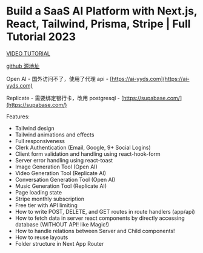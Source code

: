 # Build a SaaS AI Platform with Next.js, React, Tailwind, Prisma, Stripe | Full Tutorial 2023

[VIDEO TUTORIAL](https://www.youtube.com/watch?v=ffJ38dBzrlY)

[github 源地址](https://github.com/AntonioErdeljac/next13-ai-saas)

Open AI - 国外访问不了，使用了代理 api - [https://ai-yyds.com](https://ai-yyds.com)

Replicate - 需要绑定银行卡，改用 postgresql - [https://supabase.com/](https://supabase.com/)

Features:

- Tailwind design
- Tailwind animations and effects
- Full responsiveness
- Clerk Authentication (Email, Google, 9+ Social Logins)
- Client form validation and handling using react-hook-form
- Server error handling using react-toast
- Image Generation Tool (Open AI)
- Video Generation Tool (Replicate AI)
- Conversation Generation Tool (Open AI)
- Music Generation Tool (Replicate AI)
- Page loading state
- Stripe monthly subscription
- Free tier with API limiting
- How to write POST, DELETE, and GET routes in route handlers (app/api)
- How to fetch data in server react components by directly accessing database (WITHOUT API! like Magic!)
- How to handle relations between Server and Child components!
- How to reuse layouts
- Folder structure in Next App Router
